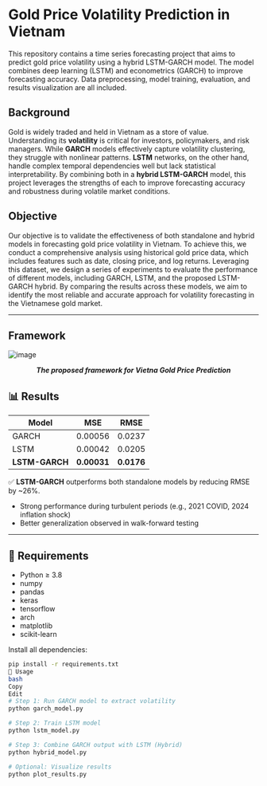 # Gold Price Volatility Prediction in Vietnam

This repository contains a time series forecasting project that aims to predict gold price volatility using a hybrid LSTM-GARCH model. The model combines deep learning (LSTM) and econometrics (GARCH) to improve forecasting accuracy. Data preprocessing, model training, evaluation, and results visualization are all included.

## Background

Gold is widely traded and held in Vietnam as a store of value. Understanding its **volatility** is critical for investors, policymakers, and risk managers. While **GARCH** models effectively capture volatility clustering, they struggle with nonlinear patterns. **LSTM** networks, on the other hand, handle complex temporal dependencies well but lack statistical interpretability. By combining both in a **hybrid LSTM-GARCH** model, this project leverages the strengths of each to improve forecasting accuracy and robustness during volatile market conditions.

## Objective

Our objective is to validate the effectiveness of both standalone and hybrid models in forecasting gold price volatility in Vietnam. To achieve this, we conduct a comprehensive analysis using historical gold price data, which includes features such as date, closing price, and log returns. Leveraging this dataset, we design a series of experiments to evaluate the performance of different models, including GARCH, LSTM, and the proposed LSTM-GARCH hybrid. By comparing the results across these models, we aim to identify the most reliable and accurate approach for volatility forecasting in the Vietnamese gold market.

---

## Framework
![image](https://github.com/user-attachments/assets/d8386228-c9a4-487c-a1ad-81f22b3c5ad8)

*<p align="center"><b>The proposed framework for Vietna Gold Price Prediction</b></p>*

## 📊 Results

| Model           | MSE      | RMSE     |
|----------------|----------|----------|
| GARCH          | 0.00056  | 0.0237   |
| LSTM           | 0.00042  | 0.0205   |
| **LSTM-GARCH** | **0.00031**  | **0.0176**   |

✅ **LSTM-GARCH** outperforms both standalone models by reducing RMSE by ~26%.

- Strong performance during turbulent periods (e.g., 2021 COVID, 2024 inflation shock)
- Better generalization observed in walk-forward testing

---

## 🔧 Requirements

- Python ≥ 3.8  
- numpy  
- pandas  
- keras  
- tensorflow  
- arch  
- matplotlib  
- scikit-learn

Install all dependencies:
```bash
pip install -r requirements.txt
🚀 Usage
bash
Copy
Edit
# Step 1: Run GARCH model to extract volatility
python garch_model.py

# Step 2: Train LSTM model
python lstm_model.py

# Step 3: Combine GARCH output with LSTM (Hybrid)
python hybrid_model.py

# Optional: Visualize results
python plot_results.py
